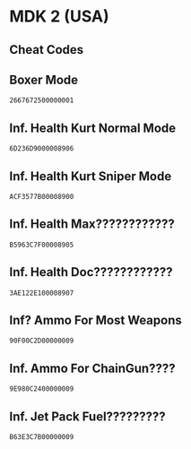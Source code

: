 # MDK 2 (USA)

## Cheat Codes

## Boxer Mode

```
2667672500000001

```

## Inf. Health Kurt Normal Mode

```
6D236D9000008906

```

## Inf. Health Kurt Sniper Mode

```
ACF3577B00008900

```

## Inf. Health Max????????????

```
B5963C7F00008905

```

## Inf. Health Doc????????????

```
3AE122E100008907

```

## Inf? Ammo For Most Weapons

```
90F00C2D00000009

```

## Inf. Ammo For ChainGun????

```
9E980C2400000009

```

## Inf. Jet Pack Fuel?????????

```
B63E3C7B00000009

```

